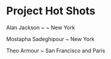 Project Hot Shots
=======================

Alan Jackson ~ ~ New York

Mostapha Sadeghipour ~ New York

Theo Armour ~ San Francisco and Paris
